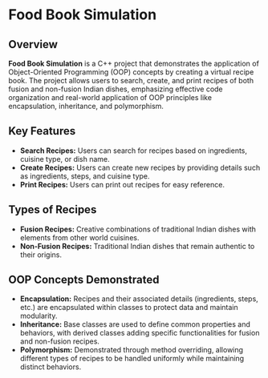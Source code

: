 # Food Book Simulation

## Overview
**Food Book Simulation** is a C++ project that demonstrates the application of Object-Oriented Programming (OOP) concepts by creating a virtual recipe book. The project allows users to search, create, and print recipes of both fusion and non-fusion Indian dishes, emphasizing effective code organization and real-world application of OOP principles like encapsulation, inheritance, and polymorphism.

## Key Features
- **Search Recipes:** Users can search for recipes based on ingredients, cuisine type, or dish name.
- **Create Recipes:** Users can create new recipes by providing details such as ingredients, steps, and cuisine type.
- **Print Recipes:** Users can print out recipes for easy reference.

## Types of Recipes
- **Fusion Recipes:** Creative combinations of traditional Indian dishes with elements from other world cuisines.
- **Non-Fusion Recipes:** Traditional Indian dishes that remain authentic to their origins.

## OOP Concepts Demonstrated
- **Encapsulation:** Recipes and their associated details (ingredients, steps, etc.) are encapsulated within classes to protect data and maintain modularity.
- **Inheritance:** Base classes are used to define common properties and behaviors, with derived classes adding specific functionalities for fusion and non-fusion recipes.
- **Polymorphism:** Demonstrated through method overriding, allowing different types of recipes to be handled uniformly while maintaining distinct behaviors.

